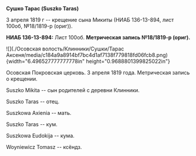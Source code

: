 **Сушко Тарас (Suszko Taras)**

3 апреля 1819 г -- крещение сына Микиты (НИАБ 136-13-894, лист 100об,
№18/1819-р (ориг)).

**НИАБ 136-13-894:** Лист 100об. **Метрическая запись №18/1819-р
(ориг).**

![](./Осовская волость/Клинники/Сушки/Тарас Аксеня/media/c184a9a8914bf7bc4d1af7138f779818fd06fcb8.png){width="6.496527777777778in"
height="0.9688801399825022in"}

Осовская Покровская церковь. 3 апреля 1819 года. Метрическая запись о
крещении.

Suszko Mikita -- сын родителей с деревни Клинники.

Suszko Taras -- отец.

Suszkowa Axienia -- мать.

Suszko Taras -- кум.

Suszkowa Eudokija -- кума.

Woyniewicz Tomasz -- ксёндз.
